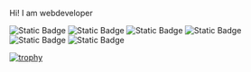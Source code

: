Hi! I am webdeveloper

![Static Badge](https://img.shields.io/badge/HTML-BLUE?style=plastic&logoColor=PINK&labelColor=YELLOW)
![Static Badge](https://img.shields.io/badge/CSS-RED?style=plastic&logoColor=PINK&labelColor=YELLOW)
![Static Badge](https://img.shields.io/badge/JAVASCRIPT-GREEN?style=plastic&logoColor=PINK&labelColor=YELLOW)
![Static Badge](https://img.shields.io/badge/SQL-BLACK?style=plastic&logoColor=PINK&labelColor=YELLOW)
![Static Badge](https://img.shields.io/badge/Python-black?style=plastic&logoColor=white&logoSize=auto&labelColor=green&color=blue)
![Static Badge](https://img.shields.io/badge/NOSQL-pink?style=plastic)




[![trophy](https://github-profile-trophy.vercel.app/?username=Shamhoxs)](https://github.com/ryo-ma/github-profile-trophy)



